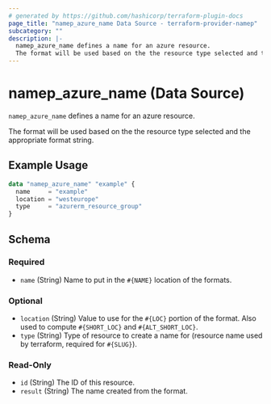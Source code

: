 ```yaml
---
# generated by https://github.com/hashicorp/terraform-plugin-docs
page_title: "namep_azure_name Data Source - terraform-provider-namep"
subcategory: ""
description: |-
  namep_azure_name defines a name for an azure resource.
  The format will be used based on the the resource type selected and the appropriate format string.
---
```


# namep_azure_name (Data Source)

`namep_azure_name` defines a name for an azure resource.

The format will be used based on the the resource type selected and the appropriate format string.

## Example Usage

```terraform
data "namep_azure_name" "example" {
  name     = "example"
  location = "westeurope"
  type     = "azurerm_resource_group"
}
```

<!-- schema generated by tfplugindocs -->
## Schema

### Required

- `name` (String) Name to put in the `#{NAME}` location of the formats.

### Optional

- `location` (String) Value to use for the `#{LOC}` portion of the format.  Also used to compute `#{SHORT_LOC}` and `#{ALT_SHORT_LOC}`.
- `type` (String) Type of resource to create a name for (resource name used by terraform, required for `#{SLUG}`).

### Read-Only

- `id` (String) The ID of this resource.
- `result` (String) The name created from the format.


